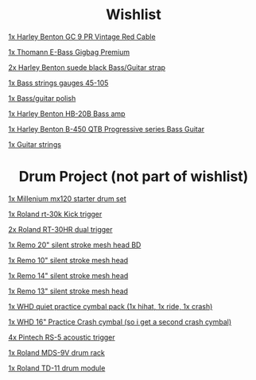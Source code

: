 <h1 align="center">Wishlist</h1>

<p align="center">
  
<a href="https://www.thomann.de/be/harley_benton_gc_9_pr_vintage_red.htm">1x Harley Benton GC 9 PR Vintage Red Cable</a>
  
<a href="https://www.thomann.de/be/thomann_e_bass_gigbag_premium.htm">1x Thomann E-Bass Gigbag Premium</a>

<a href="https://www.thomann.de/be/harley_benton_guitarstrap_suede_black.htm">2x Harley Benton suede black Bass/Guitar strap</a>

<a href="https://www.thomann.de/be/harley_benton_valuestrings_bassguitar_medium.htm">1x Bass strings gauges 45-105</a>

<a href="https://www.thomann.de/be/harley_benton_hardware_polish.htm">1x Bass/guitar polish</a>

<a href="https://www.thomann.de/be/harley_benton_hb_20b.htm">1x Harley Benton HB-20B Bass amp</a>

<a href="https://www.thomann.de/be/harley_benton_b_450_qtb_progressive_series.htm">1x Harley Benton B-450 QTB Progressive series Bass Guitar</a>

<a href="https://www.thomann.de/be/harley_bentonvaluestrings_classical.htm">1x Guitar strings</a>

</p>


<h1 align="center">Drum Project (not part of wishlist)</h1>

<p align="center">
  
<a href="https://www.thomann.de/be/millenium_mx120_starter_drum_set.htm">1x Millenium mx120 starter drum set </a>

<a href="https://www.thomann.de/be/roland_rt_30k_kick_trigger.htm?ref=search_rslt_roland+rt-30_356869_2">1x Roland rt-30k Kick trigger</a>

<a href="https://www.thomann.de/be/roland_rt_30hr_dual_trigger.htm?ref=search_rslt_roland+rt-30_356867_0">2x Roland RT-30HR dual trigger</a>

<a href="https://www.thomann.de/be/remo_20_silent_stroke_mesh_head_bd.htm?ref=prod_rel_323353_14">1x Remo 20" silent stroke mesh head BD</a>

<a href="https://www.thomann.de/be/remo_10_silent_stroke_mesh_head.htm">1x Remo 10" silent stroke mesh head</a>

<a href="https://www.thomann.de/be/remo_14_silent_stroke_mesh_head.htm?ref=search_rslt_remo+silent+stroke+drum+heads_323343_0">1x Remo 14" silent stroke mesh head</a>

<a href="https://www.thomann.de/be/remo_13_silent_stroke_mesh_head.htm?ref=prod_rel_323336_5">1x Remo 13" silent stroke mesh head</a>
</p>

<a href="https://www.gear4music.be/en/Drums-and-Percussion/WHD-Quiet-Practice-Cymbal-Pack/1Q2Y">1x WHD quiet practice cymbal pack (1x hihat, 1x ride, 1x crash)</a>

<a href="https://www.gear4music.be/en/Drums-and-Percussion/WHD-16-Quiet-Practice-Crash-Cymbal/1L19">1x WHD 16" Practice Crash cymbal (so i get a second crash cymbal)</a>

<a href="https://www.amazon.com/Pintech-Percussion-RS-5-Acoustic-Trigger/dp/B0002F74AC/ref=cm_cr_arp_d_product_top?ie=UTF8">4x Pintech RS-5 acoustic trigger</a>

<a href="https://www.thomann.de/be/roland_mds9drum_rack.htm?ref=search_rslt_roland+9v_204443_0">1x Roland MDS-9V drum rack</a>

<a href="https://www.thomann.de/be/roland_td11_drum_module.htm">1x Roland TD-11 drum module</a>

</p>
